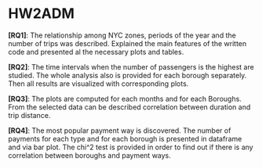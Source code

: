 # HW2ADM
__[RQ1]__: The relationship among NYC zones, periods of the year and the number of trips was described.
Explained the main features of the written code and presented al the necessary plots and tables.

__[RQ2]__: The time intervals when the number of passengers is the highest are studied.
The whole analysis also is provided for each borough separately. Then all results are visualized 
with corresponding plots.

__[RQ3]__: The plots are computed for each months and for each Boroughs. From the selected data can be 
described correlation between duration and trip distance.

__[RQ4]__: The most popular payment way is discovered. The number of payments for each type and for each 
borough is presented in dataframe and via bar plot. The chi^2 test is provided in order to find 
out if there is any correlation between boroughs and payment ways.
